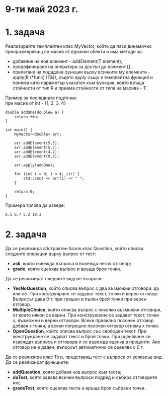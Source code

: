 # 9-ти май 2023 г.

# 1. задача
Реализирайте темплейтен клас MyVector, който да пази динамично преоразмеряващ се масив от еднакви обекти и има методи за:  
- добавяне на нов елемент - addElement(T element);
- предефиниране на оператора за достъп до елемент [] ;
- прилагане на подадена функция върху всичките му елементи - apply(R (*func) (T&)), където apply също е темплейтна функция и приема като параметър указател към функция, която връща стойности от тип R и приема стойности от типа на масива - Т.

Пример за последната подточка:  
при масив от int - {1, 2, 3, 4}

```
double addOne(double& a) {
    return ++a;
}

int main() {
    MyVector<double> arr;

    arr.addElement(5.5);
    arr.addElement(5.7);
    arr.addElement(4.2);
    arr.addElement(9.3);

    arr.apply(addOne);

    for (int i = 0; i < 4; i++) {
        std::cout << arr[i] << " ";
    }

    return 0;
}
```
Примера трябва да изведе:
```
6.5 6.7 5.2 10.3
```

# 2. задача
Да се реализира абстрактен базов клас Question, който описва следните операции върху въпрос от тест:

- **ask**, която извежда въпроса и въвежда негов отговор;
- **grade**, която оценява въпрос и връща броя точки.

Да се реализират следните видове въпроси:

- **YesNoQuestion**, който описва въпрос с два възможни отговора: да или не. При конструиране се задават текст, точки и верен отговор. Въпросът дава 0 т. при грешен и пълен брой точки при верен отговор.
- **MultipleChoice**, който описва въпрос с няколко възможни отговори, от които някои са верни. При конструиране се задават текст, точки x, възможни и верни отговори. Всеки правилно посочен отговор добавя x точки, а всеки погрешно посочен отговор отнема x точки.
- **OpenQuestion**, който описва въпрос със свободен текст. При конструиране се задават текст и брой точки. При оценяване се извеждат въпроса и отговора и се въвежда оценка в проценти. Ако отговор не е даден, въпросът автоматично се оценява с 0 т.

Да се реализира клас Test, представящ тест с въпроси от всякакъв вид. Да се реализират функциите:

- **addQuestion**, която добавя нов въпрос към теста;
- **doTest**, която задава всички въпроси подред и събира отговорите им;
- **gradeTest**, която оценява теста и връща броя събрани точки.